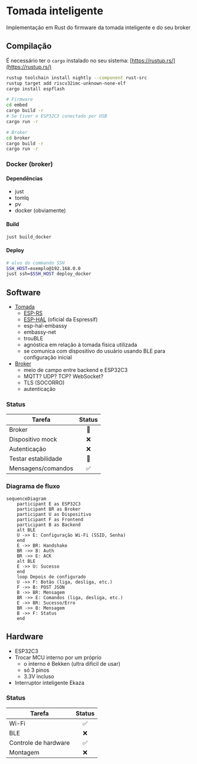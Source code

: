 # Tomada inteligente

Implementação em Rust do firmware da tomada inteligente e do seu broker

## Compilação

É necessário ter o `cargo` instalado no seu sistema: [https://rustup.rs/](https://rustup.rs/)

```bash
rustup toolchain install nightly --component rust-src
rustup target add riscv32imc-unknown-none-elf
cargo install espflash
```

```bash
# Firmware
cd embed
cargo build -r
# Se tiver o ESP32C3 conectado por USB
cargo run -r
```

```bash
# Broker
cd broker
cargo build -r
cargo run -r
```

### Docker (broker)

#### Dependências

- just
- tomlq
- pv
- docker (obviamente)

#### Build

```bash
just build_docker
```

#### Deploy

```bash
# alvo do commando SSH
SSH_HOST=exemplo@192.168.0.0
just ssh=$SSH_HOST deploy_docker
```

## Software

- [Tomada](embed)
  - [ESP-RS](https://github.com/esp-rs)
  - [ESP-HAL](https://github.com/esp-rs/esp-hal) (oficial da Espressif)
  - esp-hal-embassy
  - embassy-net
  - trouBLE
  - agnóstica em relação à tomada física utilizada
  - se comunica com dispositivo do usuário usando BLE para configuração inicial
- [Broker](broker)
  - meio de campo entre backend e ESP32C3
  - MQTT? UDP? TCP? WebSocket?
  - TLS (SOCORRO)
  - autenticação

### Status

| Tarefa               | Status |
|----------------------|:------:|
| Broker               |   🚧   |
| Dispositivo mock     |   ❌   |
| Autenticação         |   ❌   |
| Testar estabilidade  |   🚧   |
| Mensagens/comandos   |   ✅   |

### Diagrama de fluxo

```mermaid
sequenceDiagram
    participant E as ESP32C3
    participant BR as Broker
    participant U as Dispositivo
    participant F as Frontend
    participant B as Backend
    alt BLE
    U ->> E: Configuração Wi-Fi (SSID, Senha)
    end
    E ->> BR: Handshake
    BR ->> B: Auth
    BR ->> E: ACK
    alt BLE
    E ->> U: Sucesso
    end
    loop Depois de configurado
    U ->> F: Botão (liga, desliga, etc.)
    F ->> B: POST JSON
    B ->> BR: Mensagem
    BR ->> E: Comandos (liga, desliga, etc.)
    E ->> BR: Sucesso/Erro
    BR ->> B: Mensagem
    B ->> F: Status
    end
```

## Hardware

- ESP32C3
- Trocar MCU interno por um próprio
  - o interno é Bekken (ultra dificil de usar)
  - só 3 pinos
  - 3.3V incluso
- Interruptor inteligente Ekaza

### Status

| Tarefa               | Status |
|----------------------|:------:|
| Wi-Fi                |   ✅   |
| BLE                  |   ❌   |
| Controle de hardware |   ✅   |
| Montagem             |   ❌   |
